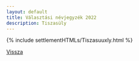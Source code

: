 ```yaml
---
layout: default
title: Választási névjegyzék 2022
description: Tiszasüly
---
```


{% include settlementHTMLs/Tiszasuuxly.html %}

[Vissza](./)